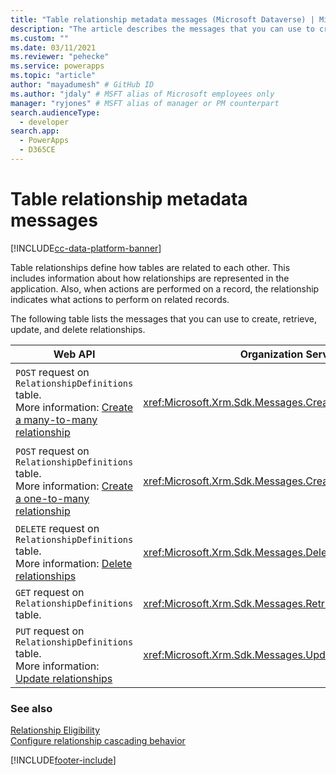 ```yaml
---
title: "Table relationship metadata messages (Microsoft Dataverse) | Microsoft Docs" # Intent and product brand in a unique string of 43-59 chars including spaces
description: "The article describes the messages that you can use to create, retrieve, update, and delete relationships using Web API and Organization service." # 115-145 characters including spaces. This abstract displays in the search result.
ms.custom: ""
ms.date: 03/11/2021
ms.reviewer: "pehecke"
ms.service: powerapps
ms.topic: "article"
author: "mayadumesh" # GitHub ID
ms.author: "jdaly" # MSFT alias of Microsoft employees only
manager: "ryjones" # MSFT alias of manager or PM counterpart
search.audienceType: 
  - developer
search.app: 
  - PowerApps
  - D365CE
---
```

# Table relationship metadata messages

[!INCLUDE[cc-data-platform-banner](../../includes/cc-data-platform-banner.md)]

Table relationships define how tables are related to each other. This includes information about how relationships are represented in the application. Also, when actions are performed on a record, the relationship indicates what actions to perform on related records.  
  
The following table lists the messages that you can use to create, retrieve, update, and delete relationships.  
  
|Web API|Organization Service|Description|  
|-------------|-------------|-----------------|  
|`POST` request on `RelationshipDefinitions` table. <br/>More information: [Create a many-to-many relationship](webapi/create-update-entity-relationships-using-web-api.md#create-a-many-to-many-relationship) |<xref:Microsoft.Xrm.Sdk.Messages.CreateManyToManyRequest>|Creates a many-to-many relationship between two tables.|  
|`POST` request on `RelationshipDefinitions` table. <br/>More information: [Create a one-to-many relationship](webapi/create-update-entity-relationships-using-web-api.md#create-a-one-to-many-relationship)|<xref:Microsoft.Xrm.Sdk.Messages.CreateOneToManyRequest>|Creates a one-to-many relationship between two tables.|  
|`DELETE` request on `RelationshipDefinitions` table.<br/>More information: [Delete relationships](webapi/create-update-entity-relationships-using-web-api.md#delete-relationships)|<xref:Microsoft.Xrm.Sdk.Messages.DeleteRelationshipRequest>|Deletes a relationship.|  
|`GET` request on `RelationshipDefinitions` table.|<xref:Microsoft.Xrm.Sdk.Messages.RetrieveRelationshipRequest>|Retrieves a relationship.|  
|`PUT` request on `RelationshipDefinitions` table.<br/>More information: [Update relationships](webapi/create-update-entity-relationships-using-web-api.md#update-relationships)|<xref:Microsoft.Xrm.Sdk.Messages.UpdateRelationshipRequest>|Updates a relationship.|  
  
### See also  

 [Relationship Eligibility](entity-relationship-eligibility.md)   
 [Configure relationship cascading behavior](configure-entity-relationship-cascading-behavior.md)


[!INCLUDE[footer-include](../../includes/footer-banner.md)]